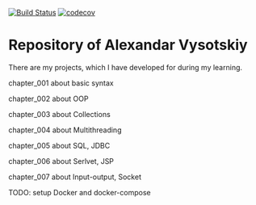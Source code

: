 [![Build Status](https://travis-ci.org/AlexandarVysotskiy/AVysotskiy.svg?branch=master)](https://travis-ci.org/AlexandarVysotskiy/AVysotskiy)
[![codecov](https://codecov.io/gh/AlexandarVysotskiy/AVysotskiy/branch/master/graph/badge.svg)](https://codecov.io/gh/AlexandarVysotskiy/AVysotskiy)
# Repository of Alexandar Vysotskiy

There are my projects, which I have developed for during my learning.

chapter_001 about basic syntax

chapter_002 about OOP

chapter_003 about Collections

chapter_004 about Multithreading

chapter_005 about SQL, JDBC

chapter_006 about Serlvet, JSP

chapter_007 about Input-output, Socket


TODO: setup Docker and docker-compose

